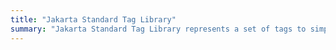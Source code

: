 ```yaml
---
title: "Jakarta Standard Tag Library"
summary: "Jakarta Standard Tag Library represents a set of tags to simplify the Jakarta Server Pages development."
---
```

